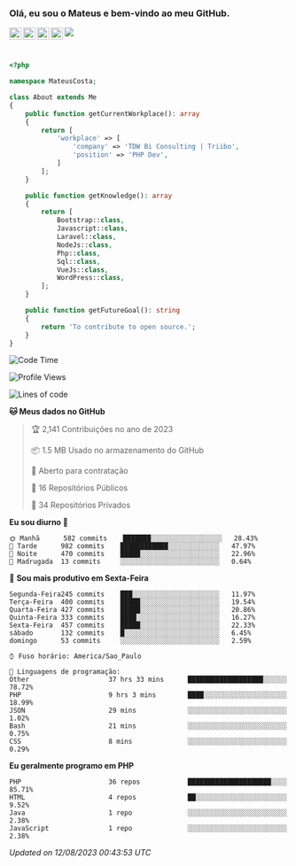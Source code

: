 
### Olá, eu sou o Mateus e bem-vindo ao meu GitHub.

<a href="https://costamateus.com.br/">
  <img align="left" alt="MLC" width="22px" src="https://www.costamateus.com.br/favicon.ico" />
</a>
<a href="https://www.linkedin.com/in/costamateus6/">
  <img align="left" alt="LinkedIn Mateus" width="22px" src="https://cdn.jsdelivr.net/npm/simple-icons@v3/icons/linkedin.svg" />
</a>
<a href="https://www.instagram.com/mateuslc6/">
  <img align="left" alt="Instagram Mateus" width="22px" src="https://cdn.jsdelivr.net/npm/simple-icons@v3/icons/instagram.svg" />
</a>
<a href="https://www.facebook.com/costamateus6/">
  <img align="left" alt="Facebook Mateus" width="22px" src="https://cdn.jsdelivr.net/npm/simple-icons@3.13.0/icons/facebook.svg" />
</a>

![](https://visitor-badge.glitch.me/badge?page_id=costamateus.costamateus)

<br />

```php
<?php

namespace MateusCosta;

class About extends Me
{
    public function getCurrentWorkplace(): array
    {
        return [
            'workplace' => [
                'company' => 'TDW Bi Consulting | Triibo',
                'position' => 'PHP Dev',
            ]
        ];
    }

    public function getKnowledge(): array
    {
        return [
            Bootstrap::class,
            Javascript::class,
            Laravel::class,
            NodeJs::class,
            Php::class,
            Sql::class,
            VueJs::class,
            WordPress::class,
        ];
    }

    public function getFutureGoal(): string
    {
        return 'To contribute to open source.';
    }
}
```

<!--START_SECTION:waka-->
![Code Time](http://img.shields.io/badge/Code%20Time-1%2C672%20hrs%2037%20mins-blue)

![Profile Views](http://img.shields.io/badge/Visualizac%C3%B5es%20do%20perfil-0-blue)

![Lines of code](https://img.shields.io/badge/Desde%20o%20Hello%20World%20eu%20escrevi-22%20Thousand%20linhas%20de%20c%C3%B3digo-blue)

**🐱 Meus dados no GitHub** 

> 🏆 2,141 Contribuições no ano de 2023
 > 
> 📦 1.5 MB Usado no armazenamento do GitHub 
 > 
> 💼 Aberto para contratação
 > 
> 📜 16 Repositórios Públicos 
 > 
> 🔑 34 Repositórios Privados  
 > 
**Eu sou diurno 🐤** 

```text
🌞 Manhã      582 commits    ███████░░░░░░░░░░░░░░░░░░   28.43% 
🌆 Tarde      982 commits    ████████████░░░░░░░░░░░░░   47.97% 
🌃 Noite      470 commits    █████░░░░░░░░░░░░░░░░░░░░   22.96% 
🌙 Madrugada  13 commits     ░░░░░░░░░░░░░░░░░░░░░░░░░   0.64%

```
📅 **Sou mais produtivo em Sexta-Feira** 

```text
Segunda-Feira245 commits    ███░░░░░░░░░░░░░░░░░░░░░░   11.97% 
Terça-Feira  400 commits    █████░░░░░░░░░░░░░░░░░░░░   19.54% 
Quarta-Feira 427 commits    █████░░░░░░░░░░░░░░░░░░░░   20.86% 
Quinta-Feira 333 commits    ████░░░░░░░░░░░░░░░░░░░░░   16.27% 
Sexta-Feira  457 commits    █████░░░░░░░░░░░░░░░░░░░░   22.33% 
sábado       132 commits    █░░░░░░░░░░░░░░░░░░░░░░░░   6.45% 
domingo      53 commits     ░░░░░░░░░░░░░░░░░░░░░░░░░   2.59%

```


```text
⌚︎ Fuso horário: America/Sao_Paulo

💬 Linguagens de programação: 
Other                    37 hrs 33 mins      ███████████████████░░░░░░   78.72% 
PHP                      9 hrs 3 mins        ████░░░░░░░░░░░░░░░░░░░░░   18.99% 
JSON                     29 mins             ░░░░░░░░░░░░░░░░░░░░░░░░░   1.02% 
Bash                     21 mins             ░░░░░░░░░░░░░░░░░░░░░░░░░   0.75% 
CSS                      8 mins              ░░░░░░░░░░░░░░░░░░░░░░░░░   0.29%

```

**Eu geralmente programo em PHP** 

```text
PHP                      36 repos            █████████████████████░░░░   85.71% 
HTML                     4 repos             ██░░░░░░░░░░░░░░░░░░░░░░░   9.52% 
Java                     1 repo              ░░░░░░░░░░░░░░░░░░░░░░░░░   2.38% 
JavaScript               1 repo              ░░░░░░░░░░░░░░░░░░░░░░░░░   2.38%

```



 *Updated on 12/08/2023 00:43:53 UTC*
<!--END_SECTION:waka-->
